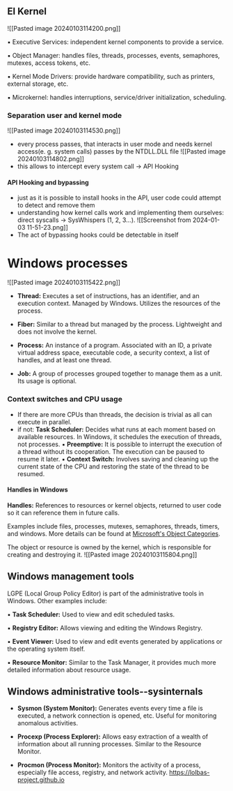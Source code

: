 ## El Kernel 
![[Pasted image 20240103114200.png]]

▪ Executive Services: independent kernel components to provide a service.

▪ Object Manager: handles files, threads, processes, events, semaphores, mutexes, access tokens, etc.

▪ Kernel Mode Drivers: provide hardware compatibility, such as printers, external storage, etc.

▪ Microkernel: handles interruptions, service/driver initialization, scheduling.



### Separation user and kernel mode
![[Pasted image 20240103114530.png]]

- every process passes, that interacts in user mode and needs kernel access(e. g. system calls) passes by the NTDLL.DLL file 
 ![[Pasted image 20240103114802.png]]
- this allows to intercept every system call -> API Hooking


#### API Hooking and bypassing
- just as it is possible to install hooks in the API, user code could attempt to detect and remove them
- understanding how kernel calls work and implementing them ourselves: direct syscalls → SysWhispers (1, 2, 3…).
![[Screenshot from 2024-01-03 11-51-23.png]]
- The act of bypassing hooks could be detectable in itself



# Windows processes
![[Pasted image 20240103115422.png]]
- **Thread:** Executes a set of instructions, has an identifier, and an execution context. Managed by Windows. Utilizes the resources of the process.

- **Fiber:** Similar to a thread but managed by the process. Lightweight and does not involve the kernel.

- **Process:** An instance of a program. Associated with an ID, a private virtual address space, executable code, a security context, a list of handles, and at least one thread.

- **Job:** A group of processes grouped together to manage them as a unit. Its usage is optional.


### Context switches and CPU usage
- If there are more CPUs than threads, the decision is trivial as all can execute in parallel.
- if not: **Task Scheduler:** Decides what runs at each moment based on available resources. In Windows, it schedules the execution of threads, not processes.
		▪ **Preemptive:** It is possible to interrupt the execution of a thread without its cooperation. The execution can be paused to resume it later.
		▪ **Context Switch:** Involves saving and cleaning up the current state of the CPU and restoring the state of the thread to be resumed.

#### Handles in Windows
**Handles:** References to resources or kernel objects, returned to user code so it can reference them in future calls.

Examples include files, processes, mutexes, semaphores, threads, timers, and windows. More details can be found at [Microsoft's Object Categories](https://learn.microsoft.com/en-us/windows/win32/sysinfo/object-categories).

The object or resource is owned by the kernel, which is responsible for creating and destroying it.
![[Pasted image 20240103115804.png]]


## Windows management tools
LGPE (Local Group Policy Editor) is part of the administrative tools in Windows. Other examples include:

▪ **Task Scheduler:** Used to view and edit scheduled tasks.

▪ **Registry Editor:** Allows viewing and editing the Windows Registry.

▪ **Event Viewer:** Used to view and edit events generated by applications or the operating system itself.

▪ **Resource Monitor:** Similar to the Task Manager, it provides much more detailed information about resource usage.


## Windows administrative tools--sysinternals
- **Sysmon (System Monitor):** Generates events every time a file is executed, a network connection is opened, etc. Useful for monitoring anomalous activities.
    
- **Procexp (Process Explorer):** Allows easy extraction of a wealth of information about all running processes. Similar to the Resource Monitor.
    
- **Procmon (Process Monitor):** Monitors the activity of a process, especially file access, registry, and network activity.
https://lolbas-project.github.io
